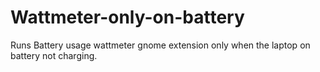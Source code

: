 # Wattmeter-only-on-battery
Runs Battery usage wattmeter gnome extension only when the laptop on battery not charging.

